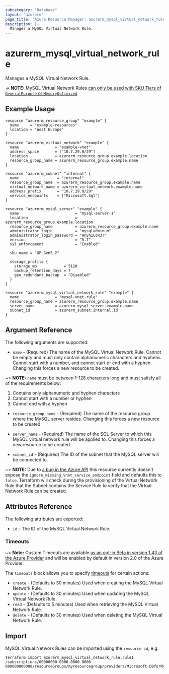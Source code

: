 ```yaml
---
subcategory: "Database"
layout: "azurerm"
page_title: "Azure Resource Manager: azurerm_mysql_virtual_network_rule"
description: |-
  Manages a MySQL Virtual Network Rule.
---
```


# azurerm_mysql_virtual_network_rule

Manages a MySQL Virtual Network Rule.

-> **NOTE:** MySQL Virtual Network Rules [can only be used with SKU Tiers of `GeneralPurpose` or `MemoryOptimized`](https://docs.microsoft.com/en-us/azure/mysql/concepts-data-access-and-security-vnet)

## Example Usage

```hcl
resource "azurerm_resource_group" "example" {
  name     = "example-resources"
  location = "West Europe"
}

resource "azurerm_virtual_network" "example" {
  name                = "example-vnet"
  address_space       = ["10.7.29.0/29"]
  location            = azurerm_resource_group.example.location
  resource_group_name = azurerm_resource_group.example.name
}

resource "azurerm_subnet" "internal" {
  name                 = "internal"
  resource_group_name  = azurerm_resource_group.example.name
  virtual_network_name = azurerm_virtual_network.example.name
  address_prefix       = "10.7.29.0/29"
  service_endpoints    = ["Microsoft.Sql"]
}

resource "azurerm_mysql_server" "example" {
  name                         = "mysql-server-1"
  location                     = azurerm_resource_group.example.location
  resource_group_name          = azurerm_resource_group.example.name
  administrator_login          = "mysqladminun"
  administrator_login_password = "H@Sh1CoR3!"
  version                      = "5.7"
  ssl_enforcement              = "Enabled"

  sku_name = "GP_Gen5_2"

  storage_profile {
    storage_mb            = 5120
    backup_retention_days = 7
    geo_redundant_backup  = "Disabled"
  }
}

resource "azurerm_mysql_virtual_network_rule" "example" {
  name                = "mysql-vnet-rule"
  resource_group_name = azurerm_resource_group.example.name
  server_name         = azurerm_mysql_server.example.name
  subnet_id           = azurerm_subnet.internal.id
}
```

## Argument Reference

The following arguments are supported:

* `name` - (Required) The name of the MySQL Virtual Network Rule. Cannot be empty and must only contain alphanumeric characters and hyphens. Cannot start with a number, and cannot start or end with a hyphen. Changing this forces a new resource to be created.

~> **NOTE:** `name` must be between 1-128 characters long and must satisfy all of the requirements below:
1. Contains only alphanumeric and hyphen characters
2. Cannot start with a number or hyphen
3. Cannot end with a hyphen

* `resource_group_name` - (Required) The name of the resource group where the MySQL server resides. Changing this forces a new resource to be created.

* `server_name` - (Required) The name of the SQL Server to which this MySQL virtual network rule will be applied to. Changing this forces a new resource to be created.

* `subnet_id` - (Required) The ID of the subnet that the MySQL server will be connected to.

~> **NOTE:** Due to [a bug in the Azure API](https://github.com/Azure/azure-rest-api-specs/issues/3719) this resource currently doesn't expose the `ignore_missing_vnet_service_endpoint` field and defaults this to `false`. Terraform will check during the provisioning of the Virtual Network Rule that the Subnet contains the Service Rule to verify that the Virtual Network Rule can be created.

## Attributes Reference

The following attributes are exported:

* `id` - The ID of the MySQL Virtual Network Rule.

### Timeouts

~> **Note:** Custom Timeouts are available [as an opt-in Beta in version 1.43 of the Azure Provider](/docs/providers/azurerm/guides/2.0-beta.html) and will be enabled by default in version 2.0 of the Azure Provider.

The `timeouts` block allows you to specify [timeouts](https://www.terraform.io/docs/configuration/resources.html#timeouts) for certain actions:

* `create` - (Defaults to 30 minutes) Used when creating the MySQL Virtual Network Rule.
* `update` - (Defaults to 30 minutes) Used when updating the MySQL Virtual Network Rule.
* `read` - (Defaults to 5 minutes) Used when retrieving the MySQL Virtual Network Rule.
* `delete` - (Defaults to 30 minutes) Used when deleting the MySQL Virtual Network Rule.

## Import

MySQL Virtual Network Rules can be imported using the `resource id`, e.g.

```shell
terraform import azurerm_mysql_virtual_network_rule.rule1 /subscriptions/00000000-0000-0000-0000-000000000000/resourceGroups/myresourcegroup/providers/Microsoft.DBforMySQL/servers/myserver/virtualNetworkRules/vnetrulename
```
